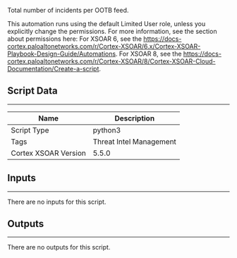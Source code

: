 Total number of incidents per OOTB feed.

This automation runs using the default Limited User role, unless you explicitly change the permissions.
For more information, see the section about permissions here:
For XSOAR 6, see the https://docs-cortex.paloaltonetworks.com/r/Cortex-XSOAR/6.x/Cortex-XSOAR-Playbook-Design-Guide/Automations. For XSOAR 8, see the https://docs-cortex.paloaltonetworks.com/r/Cortex-XSOAR/8/Cortex-XSOAR-Cloud-Documentation/Create-a-script.

## Script Data

---

| **Name** | **Description** |
| --- | --- |
| Script Type | python3 |
| Tags | Threat Intel Management |
| Cortex XSOAR Version | 5.5.0 |

## Inputs

---
There are no inputs for this script.

## Outputs

---
There are no outputs for this script.
